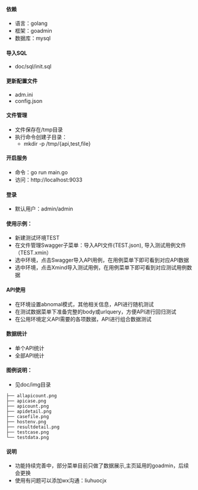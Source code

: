 #### 依赖
- 语言：golang
- 框架：goadmin
- 数据库：mysql

#### 导入SQL
- doc/sql/init.sql
#### 更新配置文件
- adm.ini
- config.json
#### 文件管理
- 文件保存在/tmp目录
- 执行命令创建子目录：
  - mkdir -p /tmp/{api,test,file}

#### 开启服务
- 命令：go run main.go
- 访问：http://localhost:9033

#### 登录
 - 默认用户：admin/admin

#### 使用示例：
- 新建测试环境TEST
- 在文件管理Swagger子菜单：导入API文件(TEST.json), 导入测试用例文件（TEST.xmin）
- 选中环境，点击Swagger导入API用例，在用例菜单下即可看到对应API数据
- 选中环境，点击Xmind导入测试用例，在用例菜单下即可看到对应测试用例数据


#### API使用
- 在环境设置abnomal模式，其他相关信息，API进行随机测试
- 在测试数据菜单下准备完整的body或urlquery，方便API进行回归测试
- 在公用环境定义API需要的各项数据，API进行组合数据测试

#### 数据统计
- 单个API统计
- 全部API统计

#### 图例说明：
- 见doc/img目录
```
├── allapicount.png
├── apicase.png
├── apicount.png
├── apidetail.png
├── casefile.png
├── hostenv.png
├── resultdetail.png
├── testcase.png
└── testdata.png
```

#### 说明
- 功能持续完善中，部分菜单目前只做了数据展示,主页延用的goadmin，后续会更换
- 使用有问题可以添加wx沟通：liuhuocjx
